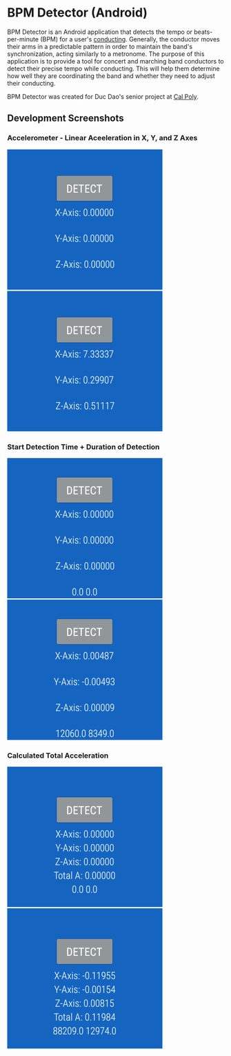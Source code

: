 # BPM Detector (Android)
BPM Detector is an Android application that detects the tempo or beats-per-minute 
(BPM) for a user's [conducting](https://en.wikipedia.org/wiki/Conducting). 
Generally, the conductor moves their arms in a predictable pattern in order to maintain 
the band's synchronization, acting similarly to a metronome. The purpose of this application 
is to provide a tool for concert and marching band conductors to detect their precise tempo 
while conducting. This will help them determine how well they are coordinating the band and 
whether they need to adjust their conducting.

BPM Detector was created for Duc Dao's senior project at [Cal Poly](http://calpoly.edu/).

## Development Screenshots
### Accelerometer - Linear Aceeleration in X, Y, and Z Axes  
![BPM-D screenshot](Screenshots/bpm1.png?raw=true)
![BPM-D screenshot](Screenshots/bpm2.png?raw=true)
### Start Detection Time + Duration of Detection
![BPM-D screenshot](Screenshots/bpm3.png?raw=true)
![BPM-D screenshot](Screenshots/bpm4.png?raw=true)
### Calculated Total Acceleration
![BPM-D screenshot](Screenshots/bpm5.png?raw=true)
![BPM-D screenshot](Screenshots/bpm6.png?raw=true)
